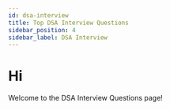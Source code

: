 ```yaml
---
id: dsa-interview
title: Top DSA Interview Questions
sidebar_position: 4
sidebar_label: DSA Interview
---
```


# Hi

Welcome to the DSA Interview Questions page!
